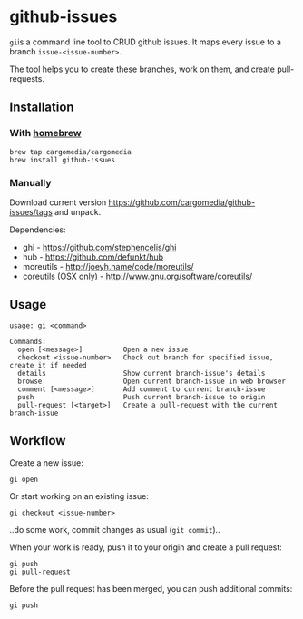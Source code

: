 # github-issues
`gi`is a command line tool to CRUD github issues. It maps every issue to a branch `issue-<issue-number>`.

The tool helps you to create these branches, work on them, and create pull-requests.


## Installation
### With [homebrew](http://mxcl.github.com/homebrew/)
```
brew tap cargomedia/cargomedia
brew install github-issues
```

### Manually
Download current version https://github.com/cargomedia/github-issues/tags and unpack.

Dependencies:
* ghi - https://github.com/stephencelis/ghi
* hub - https://github.com/defunkt/hub
* moreutils - http://joeyh.name/code/moreutils/
* coreutils (OSX only) - http://www.gnu.org/software/coreutils/

## Usage
```
usage: gi <command>

Commands:
  open [<message>]          Open a new issue
  checkout <issue-number>   Check out branch for specified issue, create it if needed
  details                   Show current branch-issue's details
  browse                    Open current branch-issue in web browser
  comment [<message>]       Add comment to current branch-issue
  push                      Push current branch-issue to origin
  pull-request [<target>]   Create a pull-request with the current branch-issue
```


## Workflow
Create a new issue:
```
gi open
```

Or start working on an existing issue:
```
gi checkout <issue-number>
```

..do some work, commit changes as usual (`git commit`)..

When your work is ready, push it to your origin and create a pull request:
```
gi push
gi pull-request
```

Before the pull request has been merged, you can push additional commits:
```
gi push
```
